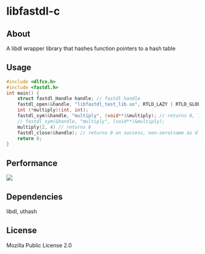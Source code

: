 # libfastdl-c
## About
A libdl wrapper library that hashes function pointers to a hash table
## Usage
```c
#include <dlfcn.h>
#include <fastdl.h>
int main() {
    struct fastdl_Handle handle; // fastdl handle
    fastdl_open(&handle, "libfastdl_test_lib.so", RTLD_LAZY | RTLD_GLOBAL); // returns 0 on success, -1 on error.
    int (*multiply)(int, int);
    fastdl_sym(&handle, "multiply", (void**)&multiply); // returns 0, 1 on success(fp is not hashed, hashed), -1 on error.
    // fastdl_sym(&handle, "multiply", (void**)&multiply);
    multiply(2, 4) // returns 8
    fastdl_close(&handle); // returns 0 on success, non-zero(same as dlclose() returns) on error.
    return 0;
}
```
## Performance
<img src="https://github.com/gonapps/libfastdl/blob/master/test-result.png"></img>
## Dependencies
libdl, uthash
## License
Mozilla Public License 2.0
